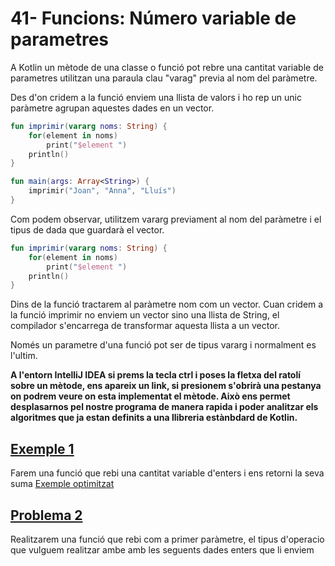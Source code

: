 # 41- Funcions: Número variable de parametres

A Kotlin un mètode de una classe o funció pot rebre una cantitat variable de parametres  utilitzan una paraula clau "varag" previa al nom del paràmetre.

Des d'on cridem a la funció enviem una llista de valors i ho rep un unic paràmetre agrupan aquestes dades en un vector.

```kotlin
fun imprimir(vararg noms: String) {
    for(element in noms)
        print("$element ")
    println()
}

fun main(args: Array<String>) {
    imprimir("Joan", "Anna", "Lluís")
}
```

Com podem observar, utilitzem vararg previament al nom del paràmetre i el tipus de dada que guardarà el vector.

```kotlin
fun imprimir(vararg noms: String) {
    for(element in noms)
        print("$element ")
    println()
}
```

Dins de la funció tractarem al paràmetre nom com un vector. Cuan cridem a la funció imprimir no enviem un vector sino una llista de String, el compilador s'encarrega de transformar aquesta llista a un vector.

Només un parametre d'una funció pot ser de tipus vararg i normalment es l'ultim.

**A l'entorn IntelliJ IDEA si prems la tecla ctrl i poses la fletxa del ratolí sobre un mètode, ens apareix un link, si presionem  s'obrirà una pestanya on podrem veure on esta implementat el mètode. Això ens permet desplasarnos pel nostre programa de manera rapida i poder analitzar els algoritmes que ja estan definits a una llibreria estànbdard de Kotlin.**

## [Exemple 1](https://github.com/marcmoiagese/curskotlin/blob/master/41-Funcions_numero_variable_de_parametres/Exemple1/src/main/kotlin/Main.kt)

Farem una funció que rebi una cantitat variable d'enters i ens retorni la seva suma [Exemple optimitzat](https://github.com/marcmoiagese/curskotlin/blob/master/41-Funcions_numero_variable_de_parametres/Exemple1/src/main/kotlin/Optimitzat.kt)

## [Problema 2]()

Realitzarem una funció que rebi com a primer paràmetre, el tipus d'operacio que vulguem realitzar ambe amb les seguents dades enters que li enviem
